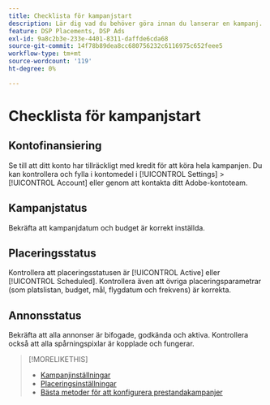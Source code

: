 ```yaml
---
title: Checklista för kampanjstart
description: Lär dig vad du behöver göra innan du lanserar en kampanj.
feature: DSP Placements, DSP Ads
exl-id: 9a8c2b3e-233e-4401-8311-daffde6cda68
source-git-commit: 14f78b89dea8cc680756232c6116975c652feee5
workflow-type: tm+mt
source-wordcount: '119'
ht-degree: 0%

---
```


# Checklista för kampanjstart

## Kontofinansiering

Se till att ditt konto har tillräckligt med kredit för att köra hela kampanjen. Du kan kontrollera och fylla i kontomedel i [!UICONTROL Settings] > [!UICONTROL Account] eller genom att kontakta ditt Adobe-kontoteam.

## Kampanjstatus

Bekräfta att kampanjdatum och budget är korrekt inställda.

## Placeringsstatus

Kontrollera att placeringsstatusen är [!UICONTROL Active] eller [!UICONTROL Scheduled]. Kontrollera även att övriga placeringsparametrar (som platslistan, budget, mål, flygdatum och frekvens) är korrekta.

## Annonsstatus

Bekräfta att alla annonser är bifogade, godkända och aktiva. Kontrollera också att alla spårningspixlar är kopplade och fungerar.

>[!MORELIKETHIS]
>
>* [Kampanjinställningar](/help/dsp/campaign-management/campaigns/campaign-settings.md)
>* [Placeringsinställningar](/help/dsp/campaign-management/placements/placement-settings.md)
>* [Bästa metoder för att konfigurera prestandakampanjer](/help/dsp/optimization/campaign-best-practices-performance.md)
